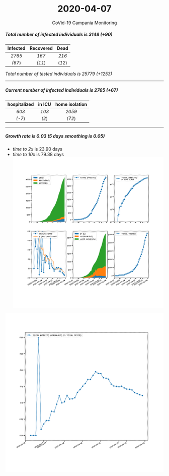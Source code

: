 <div align='center'>

# 2020-04-07
CoVid-19 Campania Monitoring
</div>

##### Total number of infected individuals is 3148 (+90)
Infected | Recovered | Dead
:---: | :---: | :---:
*2765* | *167* | *216*
*(67*) | *(11*) | (*12*)

*Total number of tested individuals is 25779 (+1253)*
***
##### Current number of infected individuals is 2765 (+67)
hospitalized | in ICU | home isolation
:---: | :---: | :---:
*603* |*103* |*2059*
*(-7*) |*(2*) |*(72*)
***
##### Growth rate is 0.03 (5 days smoothing is 0.05)
- *time to 2x* is 23.90 days
- *time to 10x* is 79.38 days
![stats][stats]

![infected_normalized][infected_normalized]

[stats]: stats_Campania.png
[infected_normalized]: infected_normalized_Campania.png
